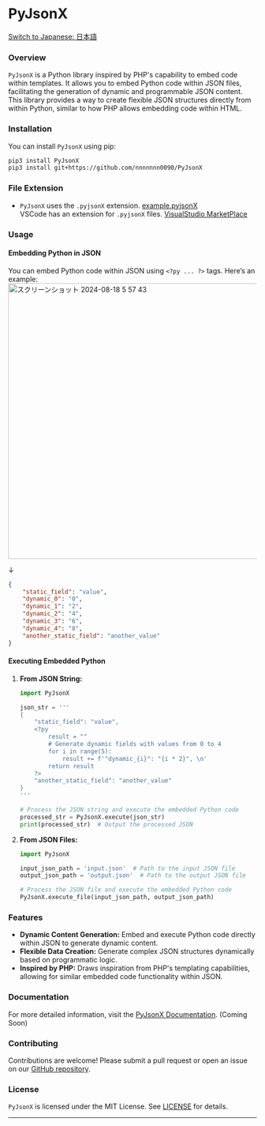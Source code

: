 # PyJsonX

[Switch to Japanese: 日本語](https://github.com/nnnnnnn0090/PyJsonX/blob/main/README.ja.md)

### Overview

`PyJsonX` is a Python library inspired by PHP's capability to embed code within templates. It allows you to embed Python code within JSON files, facilitating the generation of dynamic and programmable JSON content. This library provides a way to create flexible JSON structures directly from within Python, similar to how PHP allows embedding code within HTML.

### Installation

You can install `PyJsonX` using pip:

```bash
pip3 install PyJsonX
pip3 install git+https://github.com/nnnnnnn0090/PyJsonX
```

### File Extension

- `PyJsonX` uses the `.pyjsonX` extension. [example.pyjsonX](https://github.com/nnnnnnn0090/PyJsonX/blob/main/PyJsonX/example.pyjsonX)  
  VSCode has an extension for `.pyjsonX` files. [VisualStudio MarketPlace](https://marketplace.visualstudio.com/items?itemName=nnnnnnn0090.pyjsonX)

### Usage

#### Embedding Python in JSON

You can embed Python code within JSON using `<?py ... ?>` tags. Here’s an example:
<img width="558" alt="スクリーンショット 2024-08-18 5 57 43" src="https://github.com/user-attachments/assets/4764041b-6ce4-42c7-adb0-257b699284d4">

↓
```json
{
    "static_field": "value",
    "dynamic_0": "0",
    "dynamic_1": "2",
    "dynamic_2": "4",
    "dynamic_3": "6",
    "dynamic_4": "8",
    "another_static_field": "another_value"
}
```

#### Executing Embedded Python

1. **From JSON String:**

    ```python
    import PyJsonX

    json_str = '''
    {
        "static_field": "value",
        <?py
            result = ""
            # Generate dynamic fields with values from 0 to 4
            for i in range(5):
                result += f'"dynamic_{i}": "{i * 2}", \n'
            return result
        ?>
        "another_static_field": "another_value"
    }
    '''

    # Process the JSON string and execute the embedded Python code
    processed_str = PyJsonX.execute(json_str)
    print(processed_str)  # Output the processed JSON
    ```

2. **From JSON Files:**

    ```python
    import PyJsonX

    input_json_path = 'input.json'  # Path to the input JSON file
    output_json_path = 'output.json'  # Path to the output JSON file

    # Process the JSON file and execute the embedded Python code
    PyJsonX.execute_file(input_json_path, output_json_path)
    ```

### Features

- **Dynamic Content Generation:** Embed and execute Python code directly within JSON to generate dynamic content.
- **Flexible Data Creation:** Generate complex JSON structures dynamically based on programmatic logic.
- **Inspired by PHP:** Draws inspiration from PHP's templating capabilities, allowing for similar embedded code functionality within JSON.

### Documentation

For more detailed information, visit the [PyJsonX Documentation](https://github.com/nnnnnnn0090/PyJsonX). (Coming Soon)

### Contributing

Contributions are welcome! Please submit a pull request or open an issue on our [GitHub repository](https://github.com/nnnnnnn0090/PyJsonX).

### License

`PyJsonX` is licensed under the MIT License. See [LICENSE](https://github.com/nnnnnnn0090/PyJsonX/blob/main/LICENSE) for details.

---
